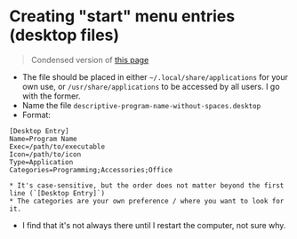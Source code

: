 # Creating "start" menu entries (desktop files)

>Condensed version of [this page](https://developer.gnome.org/integration-guide/stable/desktop-files.html.en)

* The file should be placed in either `~/.local/share/applications` for
  your own use, or `/usr/share/applications` to be accessed by all users. I
  go with the former.
* Name the file `descriptive-program-name-without-spaces.desktop`
* Format:

```
[Desktop Entry]
Name=Program Name
Exec=/path/to/executable
Icon=/path/to/icon
Type=Application
Categories=Programming;Accessories;Office
```

    * It's case-sensitive, but the order does not matter beyond the first line (`[Desktop Entry]`)
    * The categories are your own preference / where you want to look for it.

* I find that it's not always there until I restart the computer, not sure why.
